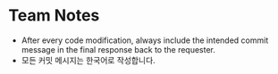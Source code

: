 # Team Notes

- After every code modification, always include the intended commit message in the final response back to the requester.
- 모든 커밋 메시지는 한국어로 작성합니다.
